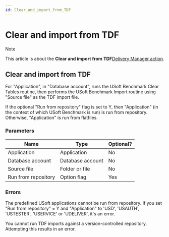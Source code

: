 ```yaml
---
id: Clear_and_import_from_TDF
---
```


# Clear and import from TDF



> [!NOTE]
> This article is about the **Clear and import from TDF**[Delivery Manager action](/docs/Continuous%20delivery/Delivery%20Manager%20actions%20by%20name).

## **Clear and import from TDF**

For "Application", in "Database account", runs the USoft Benchmark Clear Tables routine, then performs the USoft Benchmark Import routine using "Source file" as the TDF import file.

If the optional "Run from repository" flag is set to Y, then "Application" (in the context of which USoft Benchmark is run) is run from repository. Otherwise, "Application" is run from flatfiles.

### Parameters

|**Name**|**Type**|**Optional?**|
|--------|--------|--------|
|Application|Application|No      |
|Database account|Database account|No      |
|Source file|Folder or file|No      |
|Run from repository|Option flag|Yes     |



### Errors

The predefined USoft applications cannot be run from repository. If you set "Run from repository" = Y and "Application" to 'USD', 'USAUTH', 'USTESTER', 'USERVICE' or 'UDELIVER', it's an error.

You cannot run TDF imports against a version-controlled repository. Attempting this results in an error.